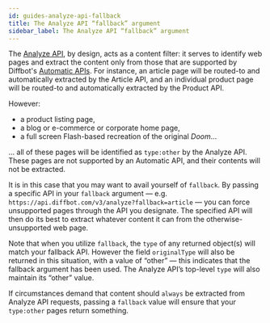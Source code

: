 ```yaml
---
id: guides-analyze-api-fallback
title: The Analyze API “fallback” argument
sidebar_label: The Analyze API “fallback” argument
---
```


The [Analyze API](api-basics-analyze), by design, acts as a content filter: it serves to identify web pages and extract the content only from those that are supported by Diffbot's [Automatic APIs](api-basics-index). For instance, an article page will be routed-to and automatically extracted by the Article API, and an individual product page will be routed-to and automatically extracted by the Product API.

However:

- a product listing page,
- a blog or e-commerce or corporate home page,
- a full screen Flash-based recreation of the original _Doom_...

... all of these pages will be identified as `type:other` by the Analyze API. These pages are not supported by an Automatic API, and their contents will not be extracted.

It is in this case that you may want to avail yourself of `fallback`. By passing a specific API in your `fallback` argument — e.g. `https://api.diffbot.com/v3/analyze?fallback=article` — you can force unsupported pages through the API you designate. The specified API will then do its best to extract whatever content it can from the otherwise-unsupported web page.

Note that when you utilize `fallback`, the `type` of any returned object(s) will match your fallback API. However the field `originalType` will also be returned in this situation, with a value of “other” — this indicates that the fallback argument has been used. The Analyze API’s top-level `type` will also maintain its “other” value.

If circumstances demand that content should `always` be extracted from Analyze API requests, passing a `fallback` value will ensure that your `type:other` pages return something.